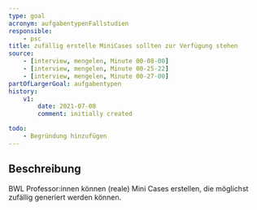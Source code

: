 ```yaml
---
type: goal
acronym: aufgabentypenFallstudien
responsible: 
    - psc
title: zufällig erstelle MiniCases sollten zur Verfügung stehen
source:
    - [interview, mengelen, Minute 00-08-00]
    - [interview, mengelen, Minute 00-25-22]
    - [interview, mengelen, Minute 00-27-00]
partOfLargerGoal: aufgabentypen
history:
    v1:
        date: 2021-07-08
        comment: initially created

todo: 
    - Begründung hinzufügen
---
```


## Beschreibung

BWL Professor:innen können (reale) Mini Cases erstellen, die möglichst zufällig generiert werden können.
